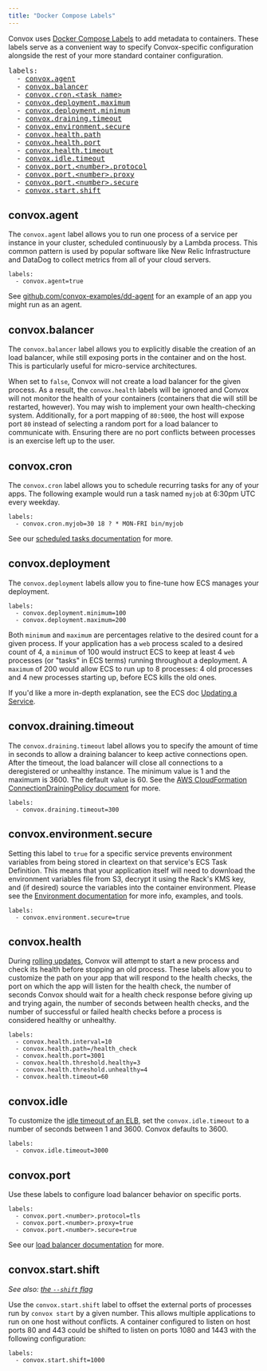 ```yaml
---
title: "Docker Compose Labels"
---
```


Convox uses [Docker Compose Labels](https://docs.docker.com/compose/compose-file/#/labels) to add metadata to containers. These labels serve as a convenient way to specify Convox-specific configuration alongside the rest of your more standard container configuration.

<pre>
labels:
  - <a href="#convoxagent">convox.agent</a>
  - <a href="#convoxbalancer">convox.balancer</a>
  - <a href="#convoxcron">convox.cron.&lt;task name&gt;</a>
  - <a href="#convoxdeployment">convox.deployment.maximum</a>
  - <a href="#convoxdeployment">convox.deployment.minimum</a>
  - <a href="#convoxdrainingtimeout">convox.draining.timeout</a>
  - <a href="#convoxenvironmentsecure">convox.environment.secure</a>
  - <a href="#convoxhealth">convox.health.path</a>
  - <a href="#convoxhealth">convox.health.port</a>
  - <a href="#convoxhealth">convox.health.timeout</a>
  - <a href="#convoxidle">convox.idle.timeout</a>
  - <a href="#convoxport">convox.port.&lt;number&gt;.protocol</a>
  - <a href="#convoxport">convox.port.&lt;number&gt;.proxy</a>
  - <a href="#convoxport">convox.port.&lt;number&gt;.secure</a>
  - <a href="#convoxstart">convox.start.shift</a>
</pre>

## convox.agent

The `convox.agent` label allows you to run one process of a service per instance in your cluster, scheduled continuously by a Lambda process. This common pattern is used by popular software like New Relic Infrastructure and DataDog to collect metrics from all of your cloud servers.

    labels:
      - convox.agent=true

See [github.com/convox-examples/dd-agent](https://github.com/convox-examples/dd-agent) for an example of an app you might run as an agent.

## convox.balancer

The `convox.balancer` label allows you to explicitly disable the creation of an load balancer, while still exposing ports in the container and on the host. This is particularly useful for micro-service architectures.

When set to `false`, Convox will not create a load balancer for the given process. As a result, the `convox.health` labels will be ignored and Convox will not monitor the health of your containers (containers that die will still be restarted, however). You may wish to implement your own health-checking system. Additionally, for a port mapping of `80:5000`, the host will expose port `80` instead of selecting a random port for a load balancer to communicate with. Ensuring there are no port conflicts between processes is an exercise left up to the user.

## convox.cron

The `convox.cron` label allows you to schedule recurring tasks for any of your apps. The following example would run a task named `myjob` at 6:30pm UTC every weekday.

    labels:
      - convox.cron.myjob=30 18 ? * MON-FRI bin/myjob

See our [scheduled tasks documentation](/docs/scheduled-tasks) for more.

## convox.deployment

The `convox.deployment` labels allow you to fine-tune how ECS manages your deployment.

    labels:
      - convox.deployment.minimum=100
      - convox.deployment.maximum=200

Both `minimum` and `maximum` are percentages relative to the desired count for a given process. If your application has a `web` process scaled to a desired count of 4, a `minimum` of 100 would instruct ECS to keep at least 4 `web` processes (or "tasks" in ECS terms) running throughout a deployment. A `maximum` of 200 would allow ECS to run up to 8 processes: 4 old processes and 4 new processes starting up, before ECS kills the old ones.

If you'd like a more in-depth explanation, see the ECS doc [Updating a Service](http://docs.aws.amazon.com/AmazonECS/latest/developerguide/update-service.html).

## convox.draining.timeout

The `convox.draining.timeout` label allows you to specify the amount of time in seconds to allow a draining balancer to keep active connections open. After the timeout, the load balancer will close all connections to a deregistered or unhealthy instance. The minimum value is 1 and the maximum is 3600. The default value is 60. See the [AWS CloudFormation ConnectionDrainingPolicy document](http://docs.aws.amazon.com/AWSCloudFormation/latest/UserGuide/aws-properties-ec2-elb-connectiondrainingpolicy.html) for more.

    labels:
      - convox.draining.timeout=300

## convox.environment.secure

Setting this label to `true` for a specific service prevents environment variables from being stored in cleartext on that service's ECS Task Definition. This means that your application itself will need to download the environment variables file from S3, decrypt it using the Rack's KMS key, and (if desired) source the variables into the container environment. Please see the [Environment documentation](/docs/environment/#additional-security) for more info, examples, and tools.

    labels:
      - convox.environment.secure=true

## convox.health

During [rolling updates](/docs/rolling-updates), Convox will attempt to start a new process and check its health before stopping an old process. These labels allow you to customize the path on your app that will respond to the health checks, the port on which the app will listen for the health check, the number of seconds Convox should wait for a health check response before giving up and trying again, the number of seconds between health checks, and the number of successful or failed health checks before a process is considered healthy or unhealthy.

    labels:
      - convox.health.interval=10
      - convox.health.path=/health_check
      - convox.health.port=3001
      - convox.health.threshold.healthy=3
      - convox.health.threshold.unhealthy=4
      - convox.health.timeout=60

## convox.idle

To customize the [idle timeout of an ELB](http://docs.aws.amazon.com/elasticloadbalancing/latest/classic/config-idle-timeout.html), set the `convox.idle.timeout` to a number of seconds between 1 and 3600. Convox defaults to 3600.

    labels:
      - convox.idle.timeout=3000

## convox.port

Use these labels to configure load balancer behavior on specific ports.

    labels:
      - convox.port.<number>.protocol=tls
      - convox.port.<number>.proxy=true
      - convox.port.<number>.secure=true

See our [load balancer documentation](/docs/load-balancers) for more.

## convox.start.shift

_See also: [the `--shift` flag](/docs/running-locally/#shifting-ports)_

Use the `convox.start.shift` label to offset the external ports of processes run by `convox start` by a given number. This allows multiple applications to run on one host without conflicts. A container configured to listen on host ports 80 and 443 could be shifted to listen on ports 1080 and 1443 with the following configuration:

    labels:
      - convox.start.shift=1000
